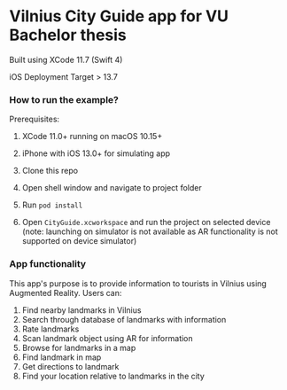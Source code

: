 # Vilnius City Guide app for VU Bachelor thesis

Built using XCode 11.7 (Swift 4)

iOS Deployment Target > 13.7

### How to run the example?

Prerequisites:
1. XCode 11.0+ running on macOS 10.15+
1. iPhone with iOS 13.0+ for simulating app

1. Clone this repo
1. Open shell window and navigate to project folder
1. Run `pod install`
1. Open `CityGuide.xcworkspace` and run the project on selected device (note: launching on simulator is not available as AR functionality is not supported on device simulator)

### App functionality

This app's purpose is to provide information to tourists in Vilnius using Augmented Reality. 
Users can:
1. Find nearby landmarks in Vilnius
1. Search through database of landmarks with information
1. Rate landmarks
1. Scan landmark object using AR for information
1. Browse for landmarks in a map
1. Find landmark in map 
1. Get directions to landmark
1. Find your location relative to landmarks in the city
